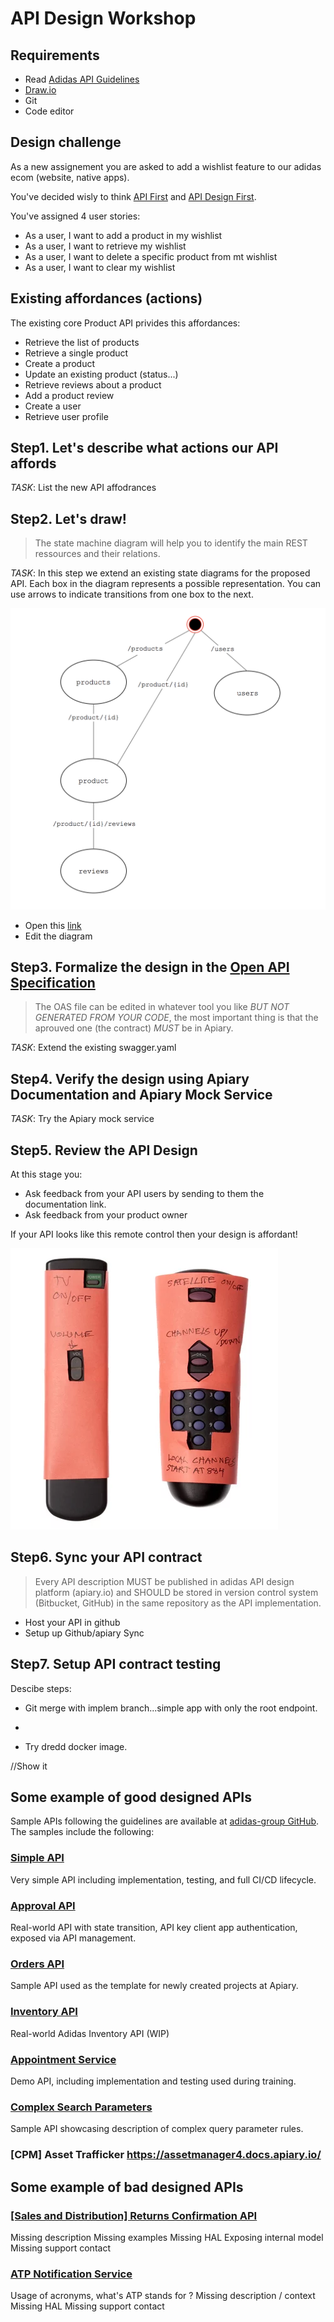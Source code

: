 # API Design Workshop


## Requirements

- Read [Adidas API Guidelines](https://adidas-group.gitbooks.io/api-guidelines/content/)
- [Draw.io](https://www.draw.io/)
- Git
- Code editor


## Design challenge

As a new assignement you are asked to add a wishlist feature to our adidas ecom (website, native apps). 

You've decided wisly to think [API First](https://adidas-group.gitbooks.io/api-guidelines/content/core-principles/api-first.html) and [API Design First](https://adidas-group.gitbooks.io/api-guidelines/content/core-principles/design-maturity.html).

You've assigned 4 user stories:

- As a user, I want to add a product in my wishlist
- As a user, I want to retrieve my wishlist
- As a user, I want to delete a specific product from mt wishlist
- As a user, I want to clear my wishlist


## Existing affordances (actions)

The existing core Product API privides this affordances:  

- Retrieve the list of products
- Retrieve a single product
- Create a product
- Update an existing product (status...)
- Retrieve reviews about a product
- Add a product review
- Create a user
- Retrieve user profile


## Step1. Let's describe what actions our API affords

*TASK*: List the new API affodrances



## Step2. Let's draw!

> The state machine diagram will help you to identify the main REST ressources and their relations.

*TASK*: In this step we extend an existing state diagrams for the proposed API. Each box in the diagram represents a possible representation. You can use arrows to indicate transitions from one box to the next.

![Product API](./product_draw.png)

- Open this [link](https://www.draw.io/?lightbox=1&highlight=0000ff&edit=_blank&layers=1&nav=1#G1PrwwIysZV_unl5e8lXabjLYzwA2hAQUq)
- Edit the diagram



## Step3. Formalize the design in the [Open API Specification](http://swagger.io/specification/)

> The OAS file can be edited in whatever tool you like *BUT NOT GENERATED FROM YOUR CODE*, the most important thing is that the aprouved one (the contract) *MUST* be in Apiary.

*TASK*: Extend the existing swagger.yaml



## Step4. Verify the design using Apiary Documentation and Apiary Mock Service

*TASK*: Try the Apiary mock service



## Step5. Review the API Design

At this stage you:

- Ask feedback from your API users by sending to them the documentation link.
- Ask feedback from your product owner

If your API looks like this remote control then your design is affordant!

![Grandma Remote control](https://raw.githubusercontent.com/Amzani/api-lifecycle-tutorial/master/img/remote.webp)



## Step6. Sync your API contract

> Every API description MUST be published in adidas API design platform (apiary.io) and SHOULD be stored in version control system (Bitbucket, GitHub) in the same repository as the API implementation.

- Host your API in github
- Setup up Github/apiary Sync


## Step7. Setup API contract testing


Descibe steps:
- Git merge with implem branch...simple app with only the root endpoint.
- 

- Try dredd docker image.


//Show it



## Some example of good designed APIs

Sample APIs following the guidelines are available at [adidas-group GitHub](https://github.com/adidas-group). The samples include the following:


### [Simple API](https://github.com/adidas-group/demo-simple-api)
Very simple API including implementation, testing, and full CI/CD lifecycle.

### [Approval API](https://github.com/adidas-group/demo-approval-api)
Real-world API with state transition, API key client app authentication, exposed via API management.

### [Orders API](https://github.com/adidas-group/demo-orders-api)
Sample API used as the template for newly created projects at Apiary.

### [Inventory API](https://eainventoryapi.docs.apiary.io/)
Real-world Adidas Inventory API (WIP)

### [Appointment Service](https://github.com/adidas-group/demo-appointment-service)
Demo API, including implementation and testing used during training.

### [Complex Search Parameters](https://github.com/adidas-group/demo-complex-search)
Sample API showcasing description of complex query parameter rules.

### [CPM] Asset Trafficker https://assetmanager4.docs.apiary.io/



## Some example of bad designed APIs

### [[Sales and Distribution] Returns Confirmation API](https://returnsconfirmation.docs.apiary.io/)
Missing description
Missing examples
Missing HAL
Exposing internal model
Missing support contact

### [ATP Notification Service](https://atpnotificationservice.docs.apiary.io/)
Usage of acronyms, what's ATP stands for ?
Missing description / context
Missing HAL
Missing support contact



